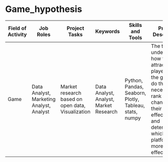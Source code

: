 # Game_hypothesis
| Field of Activity | Job Roles | Project Tasks | Keywords | Skills and Tools | Project Description |
|-------------------|-----------|---------------|----------|-------------------|--------------------|
| Game | Data Analyst, Marketing Analyst, Analyst | Market research based on open data, Visualization | Data Analyst, Analyst, Market Research | Python, Pandas, Seaborn, Plotly, Tableau, stats, numpy | The task is to understand how to best attract players to the game. To do this, it is necessary to rank the channels by their effectiveness and determine which platform is more effective. |
